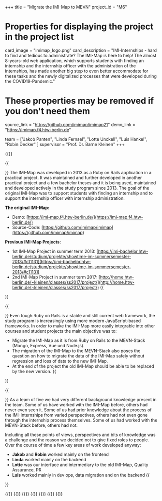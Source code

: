 +++
title = "Migrate the IMI-Map to MEVN"
project_id = "M6"

# Properties for displaying the project in the project list
card_image = "imimap_logo.png"
card_description = "IMI-Internships - hard to find and tedious to administrate? The IMI-Map is here to help! The almost 8-years-old web application, which supports students with finding an internship and the internship officer with the administration of the internships, has made another big step to even better accommodate for these tasks and the newly digitalized processes that were developed during the COVID19-Pandemic."


# These properties may be removed if you don't need them
source_link = "https://github.com/imimap/imimap21"
demo_link = "https://imimap.f4.htw-berlin.de"


team = ["Jakob Panten", "Linda Fernsel", "Lotte Unckell", "Luis Hankel", "Robin Decker" ]
supervisor = "Prof. Dr. Barne Kleinen"
+++

<!--{{<mediathek id="9a515dbdd99e6b17d8a21d87d5fcd3cb" >}} -->
<!--{{<image src="headerindex.png" alt="Mockup" >}} -->
<!--{{<quote source="https://developer.mozilla.org/en-US/docs/Web/HTML/Element/blockquote" caption="me">}}
yeet
{{</quote>}} -->

{{<mediathek id="c2a310ef5a3c6675dfc76eccfab70bb7" >}}

{{<section title="The IMI-Map">}}
The IMI-Map was developed in 2013 as a Ruby on Rails application in a practical project. It was maintained and further developed in another practical project and a few bachelor theses and it is being used, maintained and developed actively in the study program since 2013.
The goal of the original IMI-Map was to support students with finding an internship and to support the internship officer with internship administration.

**The original IMI-Map:**
* Demo: [https://imi-map.f4.htw-berlin.de/](https://imi-map.f4.htw-berlin.de/)
* Source-Code: [https://github.com/imimap/imimap](https://github.com/imimap/imimap)

**Previous IMI-Map Projects:**
* 1st IMI-Map Project in summer term 2013: [https://imi-bachelor.htw-berlin.de/studium/projekte/showtime-im-sommersemester-2013/#c11131](https://imi-bachelor.htw-berlin.de/studium/projekte/showtime-im-sommersemester-2013/#c11131)
* 2nd IMI-Map Project in summer term 2017: [http://home.htw-berlin.de/~kleinen/classes/ss2017/project/](http://home.htw-berlin.de/~kleinen/classes/ss2017/project/)
{{</section>}}



{{<section title="The Goal">}}
Even tough Ruby on Rails is a stable and still current web framework, the study program is increasingly using more modern JavaScript-based frameworks. In order to make the IMI-Map more easily integrable into other courses and student projects the main objective was to:
* Migrate the IMI-Map as it is from Ruby on Rails to the MEVN-Stack (Mongo, Express, Vue und Node.js).
* The migration of the IMI-Map to the MEVN-Stack also poses the question on how to migrate the data of the IMI-Map safely without regression and loss of data to the new IMI-Map.
* At the end of the project the old IMI-Map should be able to be replaced by the new version.
{{</section>}}



{{<section title="The Team">}}
As a team of five we had very different background knowledge present in the team. Some of us have worked with the IMI-Map before, others had never even seen it. Some of us had prior knowledge about the process of the IMI-Internships from varied perspectives, others had not even gone through the internship process themselves. Some of us had worked with the MEVN-Stack before, others had not.

Including all these points of views, perspectives and bits of knowledge was a challenge and the reason we decided not to give fixed roles to people. Over the course of time a few key areas of work developed anyway:
* **Jakob** and **Robin** worked mainly on the frontend
* **Linda** worked mainly on the backend
* **Lotte** was our interface and intermediary to the old IMI-Map, Quality Assurance, PR
* **Luis** worked mainly in dev ops, data migration and on the backend
{{</section >}}

{{<gallery>}}
{{<team-member image="jakob.jpg" name="Jakob Panten">}}
{{<team-member image="linda.jpg" name="Linda Fernsel">}}
{{<team-member image="lotte.jpg" name="Lotte Unckell">}}
{{<team-member image="luis.jpg" name="Luis Hankel">}}
{{<team-member image="robin.jpg" name="Robin Decker">}}
{{</gallery>}}
